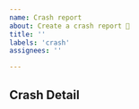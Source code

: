 ```yaml
---
name: Crash report
about: Create a crash report 👻
title: ''
labels: 'crash'
assignees: ''

---
```


## Crash Detail
